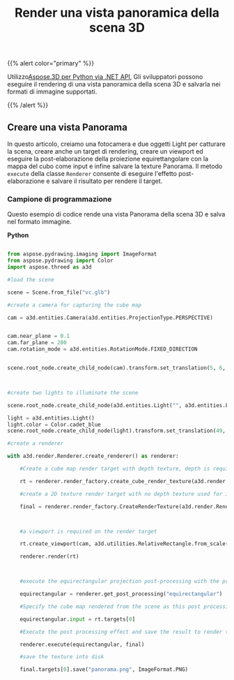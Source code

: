 ﻿---
title: Render una vista panoramica della scena 3D
type: docs
weight: 60
url: /it/python-net/render-a-panorama-view-of-3d-scene/
description: Utilizzando Aspose.3D per Python via .NET API, gli sviluppatori possono eseguire il rendering di una vista panoramica della scena 3D e salvarla nei formati di immagine supportati.
---
{{% alert color="primary" %}}

Utilizzo[Aspose.3D per Python via .NET API](https:#products.aspose.com/3d/python-net/), Gli sviluppatori possono eseguire il rendering di una vista panoramica della scena 3D e salvarla nei formati di immagine supportati.

{{% /alert %}}
## **Creare una vista Panorama**
In questo articolo, creiamo una fotocamera e due oggetti Light per catturare la scena, creare anche un target di rendering, creare un viewport ed eseguire la post-elaborazione della proiezione equirettangolare con la mappa del cubo come input e infine salvare la texture Panorama. Il metodo `execute` della classe `Renderer` consente di eseguire l'effetto post-elaborazione e salvare il risultato per rendere il target.
### **Campione di programmazione**
Questo esempio di codice rende una vista Panorama della scena 3D e salva nel formato immagine.

**Python**

```py

from aspose.pydrawing.imaging import ImageFormat
from aspose.pydrawing import Color
import aspose.threed as a3d

#load the scene

scene = Scene.from_file("vc.glb")

#create a camera for capturing the cube map

cam = a3d.entities.Camera(a3d.entities.ProjectionType.PERSPECTIVE)


cam.near_plane = 0.1
cam.far_plane = 200
cam.rotation_mode = a3d.entities.RotationMode.FIXED_DIRECTION


scene.root_node.create_child_node(cam).transform.set_translation(5, 6, 0);



#create two lights to illuminate the scene

scene.root_node.create_child_node(a3d.entities.Light("", a3d.entities.LightType.POINT).transform.set_translation(-10, 7, -10)

light = a3d.entities.Light()
light.color = Color.cadet_blue
scene.root_node.create_child_node(light).transform.set_translation(49, 0, 49)

#create a renderer

with a3d.render.Renderer.create_renderer() as renderer:

    #Create a cube map render target with depth texture, depth is required when rendering a scene.

    rt = renderer.render_factory.create_cube_render_texture(a3d.render.RenderParameters(False), 512, 512)

    #create a 2D texture render target with no depth texture used for image processing

    final = renderer.render_factory.CreateRenderTexture(a3d.render.RenderParameters(False, 32, 0, 0), 1024 * 3 , 1024)



    #a viewport is required on the render target

    rt.create_viewport(cam, a3d.utilities.RelativeRectangle.from_scale(0, 0, 1, 1))

    renderer.render(rt)



    #execute the equirectangular projection post-processing with the previous rendered cube map as input

    equirectangular = renderer.get_post_processing("equirectangular")

    #Specify the cube map rendered from the scene as this post processing's input

    equirectangular.input = rt.targets[0]

    #Execute the post processing effect and save the result to render target final

    renderer.execute(equirectangular, final)

    #save the texture into disk

    final.targets[0].save("panorama.png", ImageFormat.PNG)


```
